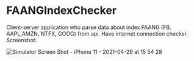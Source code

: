 # FAANGIndexChecker
Client-server application who parse data about index FAANG (FB, AAPL,AMZN, NTFX, GOOG) from api. Have internet connection checker.
Screenshot: 



![Simulator Screen Shot - iPhone 11 - 2021-04-29 at 15 54 28](https://user-images.githubusercontent.com/83255642/116525882-30950280-a903-11eb-92a4-3bfc65e58319.png)
